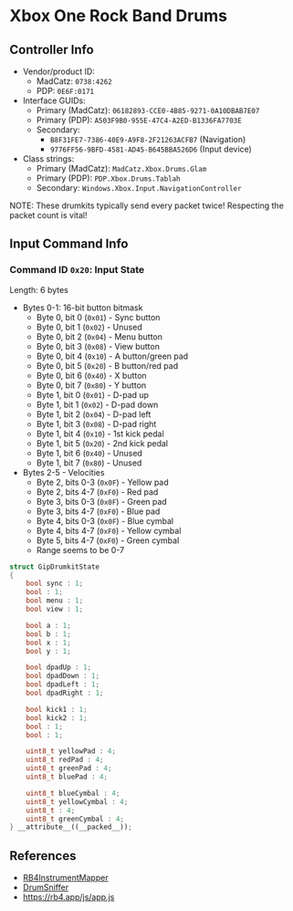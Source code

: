 # Xbox One Rock Band Drums

## Controller Info

- Vendor/product ID:
  - MadCatz: `0738:4262`
  - PDP: `0E6F:0171`
- Interface GUIDs:
  - Primary (MadCatz): `06182893-CCE0-4B85-9271-0A10DBAB7E07`
  - Primary (PDP): `A503F9B0-955E-47C4-A2ED-B1336FA7703E`
  - Secondary:
    - `B8F31FE7-7386-40E9-A9F8-2F21263ACFB7` (Navigation)
    - `9776FF56-9BFD-4581-AD45-B645BBA526D6` (Input device)
- Class strings:
  - Primary (MadCatz): `MadCatz.Xbox.Drums.Glam`
  - Primary (PDP): `PDP.Xbox.Drums.Tablah`
  - Secondary: `Windows.Xbox.Input.NavigationController`

NOTE: These drumkits typically send every packet twice! Respecting the packet count is vital!

## Input Command Info

### Command ID `0x20`: Input State

Length: 6 bytes

- Bytes 0-1: 16-bit button bitmask
  - Byte 0, bit 0 (`0x01`) - Sync button
  - Byte 0, bit 1 (`0x02`) - Unused
  - Byte 0, bit 2 (`0x04`) - Menu button
  - Byte 0, bit 3 (`0x08`) - View button
  - Byte 0, bit 4 (`0x10`) - A button/green pad
  - Byte 0, bit 5 (`0x20`) - B button/red pad
  - Byte 0, bit 6 (`0x40`) - X button
  - Byte 0, bit 7 (`0x80`) - Y button
  - Byte 1, bit 0 (`0x01`) - D-pad up
  - Byte 1, bit 1 (`0x02`) - D-pad down
  - Byte 1, bit 2 (`0x04`) - D-pad left
  - Byte 1, bit 3 (`0x08`) - D-pad right
  - Byte 1, bit 4 (`0x10`) - 1st kick pedal
  - Byte 1, bit 5 (`0x20`) - 2nd kick pedal
  - Byte 1, bit 6 (`0x40`) - Unused
  - Byte 1, bit 7 (`0x80`) - Unused
- Bytes 2-5 - Velocities
  - Byte 2, bits 0-3 (`0x0F`) - Yellow pad
  - Byte 2, bits 4-7 (`0xF0`) - Red pad
  - Byte 3, bits 0-3 (`0x0F`) - Green pad
  - Byte 3, bits 4-7 (`0xF0`) - Blue pad
  - Byte 4, bits 0-3 (`0x0F`) - Blue cymbal
  - Byte 4, bits 4-7 (`0xF0`) - Yellow cymbal
  - Byte 5, bits 4-7 (`0xF0`) - Green cymbal
  - Range seems to be 0-7

```cpp
struct GipDrumkitState
{
    bool sync : 1;
    bool : 1;
    bool menu : 1;
    bool view : 1;

    bool a : 1;
    bool b : 1;
    bool x : 1;
    bool y : 1;

    bool dpadUp : 1;
    bool dpadDown : 1;
    bool dpadLeft : 1;
    bool dpadRight : 1;

    bool kick1 : 1;
    bool kick2 : 1;
    bool : 1;
    bool : 1;

    uint8_t yellowPad : 4;
    uint8_t redPad : 4;
    uint8_t greenPad : 4;
    uint8_t bluePad : 4;

    uint8_t blueCymbal : 4;
    uint8_t yellowCymbal : 4;
    uint8_t : 4;
    uint8_t greenCymbal : 4;
} __attribute__((__packed__));
```

## References

- [RB4InstrumentMapper](https://github.com/TheNathannator/RB4InstrumentMapper)
- [DrumSniffer](https://github.com/Dunkalunk/guitarsniffer)
- https://rb4.app/js/app.js
